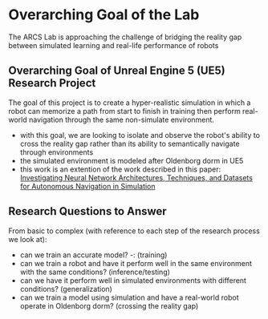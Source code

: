 # Overarching Goal of the Lab
The ARCS Lab is approaching the challenge of bridging the reality gap between simulated learning and real-life performance of robots

## Overarching Goal of Unreal Engine 5 (UE5) Research Project
The goal of this project is to create a hyper-realistic simulation in which a robot can memorize a path from start to finish in training then perform real-world navigation through the same non-simulate environment.
* with this goal, we are looking to isolate and observe the robot's ability to cross the reality gap rather than its ability to semantically navigate through environments
* the simulated environment is modeled after Oldenborg dorm in UE5
* this work is an extention of the work described in this paper: [Investigating Neural Network Architectures, Techniques, and Datasets for Autonomous Navigation in Simulation](https://cs.pomona.edu/~ajc/pdf/Chang.2021.SSCI.Architectures.pdf)

## Research Questions to Answer
From basic to complex (with reference to each step of the research process we look at):
* can we train an accurate model? -: (training)
* can we train a robot and have it perform well in the same environment with the same conditions? (inference/testing)
* can we have it perform well in simulated environments with different conditions? (generalization)
* can we train a model using simulation and have a real-world robot operate in Oldenborg dorm? (crossing the reality gap)
